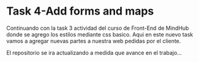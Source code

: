 # Task 4-Add forms and maps

Continuando con la task 3 actividad del curso de Front-End de MindHub donde se agrego los estilos mediante css basico. Aqui en este nuevo task vamos a agregar nuevas partes a nuestra web pedidas por el cliente.

El repositorio se ira actualizando a medida que avance en el trabajo...
